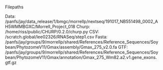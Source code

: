 Filepaths


Data: /panfs/jay/data_release/1/bmgc/morrellp/nextseq/191017_NB551498_0002_AH5WMMBGXC/Morrell_Project_018
Churp: /home/riss/public/CHURP/0.2.0/churp.py
CSV: /scratch.global/lee02326/RNASeq/step1.csv
Fasta: /panfs/jay/groups/9/morrellp/shared/References/Reference_Sequences/Soybean/PhytozomeV11/Gmax/assembly/Gmax_275_v2.0.fa
GTF: /panfs/jay/groups/9/morrellp/shared/References/Reference_Sequences/Soybean/PhytozomeV11/Gmax/annotation/Gmax_275_Wm82.a2.v1.gene_exons.gtf.gz
